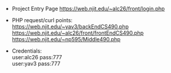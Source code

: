 - Project Entry Page https://web.njit.edu/~alc26/front/login.php

- PHP request/curl points:  
https://web.njit.edu/~yav3/backEndCS490.php  
https://web.njit.edu/~alc26/front/frontEndCS490.php
https://web.njit.edu/~np595/Middle490.php

- Credentials:  
user:alc26 pass:777  
user:yav3 pass:777

